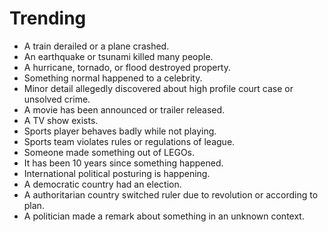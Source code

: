 # Trending

- A train derailed or a plane crashed.
- An earthquake or tsunami killed many people.
- A hurricane, tornado, or flood destroyed property.
- Something normal happened to a celebrity.
- Minor detail allegedly discovered about high profile court case or unsolved crime.
- A movie has been announced or trailer released.
- A TV show exists.
- Sports player behaves badly while not playing.
- Sports team violates rules or regulations of league.
- Someone made something out of LEGOs.
- It has been 10 years since something happened.
- International political posturing is happening.
- A democratic country had an election.
- A authoritarian country switched ruler due to revolution or according to plan.
- A politician made a remark about something in an unknown context.
